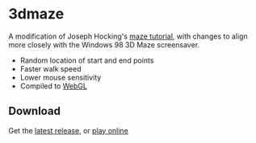 3dmaze
======

A modification of Joseph Hocking's [maze tutorial](https://www.raywenderlich.com/82-procedural-generation-of-mazes-with-unity), with changes to align more closely with the Windows 98 3D Maze screensaver.

* Random location of start and end points
* Faster walk speed
* Lower mouse sensitivity
* Compiled to [WebGL](https://alyssadev.github.io/3dmaze)

Download
--------

Get the [latest release](https://github.com/alyssadev/3dmaze/releases/latest), or [play online](https://alyssadev.github.io/3dmaze)
